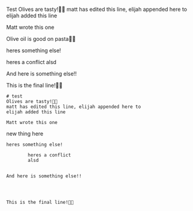 Test
Olives are tasty!
matt has edited this line, elijah appended here to
elijah added this line

Matt wrote this one

Olive oil is good on pasta

heres something else!

heres a conflict
alsd


And here is something else!!




This is the final line!

    # test
    Olives are tasty!
    matt has edited this line, elijah appended here to
    elijah added this line
    
    Matt wrote this one
    
new thing here 
    
    heres something else!
    
            heres a conflict
            alsd
    
    
    And here is something else!!
    
    
    
    
    This is the final line!

